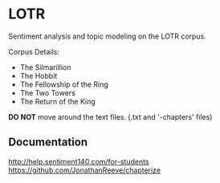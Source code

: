 # LOTR
Sentiment analysis and topic modeling on the LOTR corpus.

Corpus Details:
  - The Silmarillion
  - The Hobbit
  - The Fellowship of the Ring
  - The Two Towers
  - The Return of the King
  
**DO NOT** move around the text files. (.txt and '-chapters' files)

## Documentation
http://help.sentiment140.com/for-students <br/>
https://github.com/JonathanReeve/chapterize

